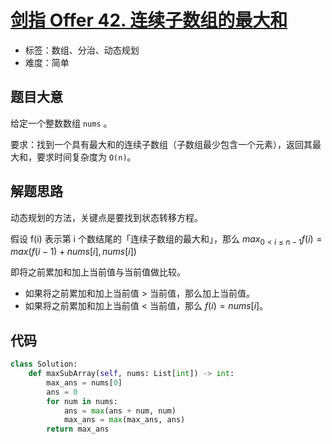 # [剑指 Offer 42. 连续子数组的最大和](https://leetcode.cn/problems/lian-xu-zi-shu-zu-de-zui-da-he-lcof/)

- 标签：数组、分治、动态规划
- 难度：简单

## 题目大意

给定一个整数数组 `nums` 。

要求：找到一个具有最大和的连续子数组（子数组最少包含一个元素），返回其最大和，要求时间复杂度为 `O(n)`。

## 解题思路

动态规划的方法，关键点是要找到状态转移方程。

假设 f(i) 表示第 i 个数结尾的「连续子数组的最大和」，那么 $max_{0 < i \le n-1} {f(i)} = max(f(i-1) + nums[i], nums[i])$

即将之前累加和加上当前值与当前值做比较。

- 如果将之前累加和加上当前值 > 当前值，那么加上当前值。
- 如果将之前累加和加上当前值 < 当前值，那么 $f(i) = nums[i]$。

## 代码

```python
class Solution:
    def maxSubArray(self, nums: List[int]) -> int:
        max_ans = nums[0]
        ans = 0
        for num in nums:
            ans = max(ans + num, num)
            max_ans = max(max_ans, ans)
        return max_ans
```


